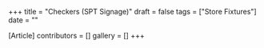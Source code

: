 +++
title = "Checkers (SPT Signage)"
draft = false
tags = ["Store Fixtures"]
date = ""

[Article]
contributors = []
gallery = []
+++